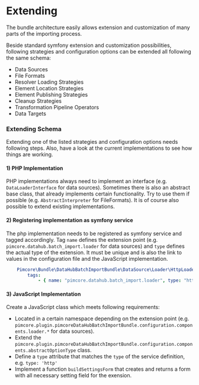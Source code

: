 # Extending

The bundle architecture easily allows extension and customization of many
parts of the importing process. 

Beside standard symfony extension and customization possibilities, following strategies and configuration options can 
be extended all following the same schema: 
- Data Sources
- File Formats
- Resolver Loading Strategies
- Element Location Strategies
- Element Publishing Strategies
- Cleanup Strategies
- Transformation Pipeline Operators
- Data Targets


### Extending Schema
Extending one of the listed strategies and configuration options needs following steps. Also, have a look at the current
implementations to see how things are working. 

#### 1) PHP Implementation
PHP implementations always need to implement an interface (e.g. `DataLoaderInterface` for data sources). Sometimes there
is also an abstract base class, that already implements certain functionality. Try to use them if possible 
(e.g. `AbstractInterpreter` for FileFormats). It is of course also possible to extend existing implementations. 

#### 2) Registering implementation as symfony service
The php implementation needs to be registered as symfony service and tagged accordingly. 
Tag `name` defines the extension point (e.g. `pimcore.datahub.batch_import.loader` for data sources) and 
`type` defines the actual type of the extension. It must be unique and is also the link to values in the configuration file
 and the JavaScript implementation.   

```yml 
    Pimcore\Bundle\DataHubBatchImportBundle\DataSource\Loader\HttpLoader:
        tags:
            - { name: "pimcore.datahub.batch_import.loader", type: "http" }
```
 
#### 3) JavaScript Implementation
Create a JavaScript class which meets following requirements: 
- Located in a certain namespace depending on the extension point 
  (e.g. `pimcore.plugin.pimcoreDataHubBatchImportBundle.configuration.components.loader.*` for data sources).
- Extend the `pimcore.plugin.pimcoreDataHubBatchImportBundle.configuration.components.abstractOptionType` class. 
- Define a `type` attribute that matches the `type` of the service definition, e.g. `type: 'http'`
- Implement a function `buildSettingsForm` that creates and returns a form with all necessary setting field for the exension.
